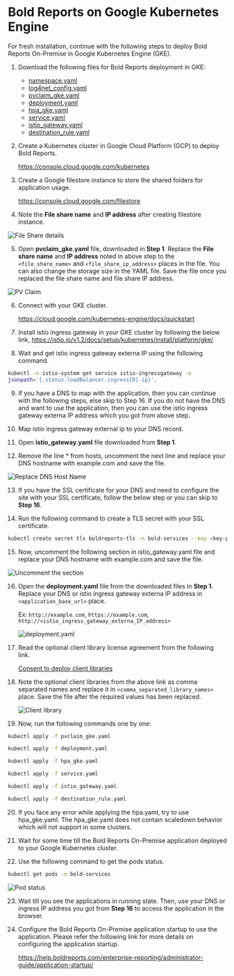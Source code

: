 # Bold Reports on Google Kubernetes Engine

For fresh installation, continue with the following steps to deploy Bold Reports On-Premise in Google Kubernetes Engine (GKE).

1. Download the following files for Bold Reports deployment in GKE:

    * [namespace.yaml](https://raw.githubusercontent.com/boldreports/bold-reports-kubernetes/v5.4.30/deploy/namespace.yaml)
    * [log4net_config.yaml](https://raw.githubusercontent.com/boldreports/bold-reports-kubernetes/v5.4.30/deploy/log4net_config.yaml)
    * [pvclaim_gke.yaml](https://raw.githubusercontent.com/boldreports/bold-reports-kubernetes/v5.4.30/deploy/pvclaim_gke.yaml)
    * [deployment.yaml](https://raw.githubusercontent.com/boldreports/bold-reports-kubernetes/v5.4.30/deploy/deployment.yaml)
    * [hpa_gke.yaml](https://raw.githubusercontent.com/boldreports/bold-reports-kubernetes/v5.4.30/deploy/hpa_gke.yaml)
    * [service.yaml](https://raw.githubusercontent.com/boldreports/bold-reports-kubernetes/v5.4.30/deploy/service.yaml)
    * [istio_gateway.yaml](https://raw.githubusercontent.com/boldreports/bold-reports-kubernetes/v5.4.30/deploy/istio_gateway.yaml)
    * [destination_rule.yaml](https://raw.githubusercontent.com/boldreports/bold-reports-kubernetes/v5.4.30/deploy/destination_rule.yaml)

2. Create a Kubernetes cluster in Google Cloud Platform (GCP) to deploy Bold Reports.

   https://console.cloud.google.com/kubernetes 

3. Create a Google filestore instance to store the shared folders for application usage.

   https://console.cloud.google.com/filestore 

4. Note the **File share name** and **IP address** after creating filestore instance.

![File Share details](/docs/images/gke_file_share_details.png)

5. Open **pvclaim_gke.yaml** file, downloaded in **Step 1**. Replace the **File share name** and **IP address** noted in above step to the `<file_share_name>` and `<file_share_ip_address>` places in the file. You can also change the storage size in the YAML file. Save the file once you replaced the file share name and file share IP address.

![PV Claim](/docs/images/gke_pvclaim.png)

6. Connect with your GKE cluster.

   https://cloud.google.com/kubernetes-engine/docs/quickstart

7. Install istio ingress gateway in your GKE cluster by following the below link,
https://istio.io/v1.2/docs/setup/kubernetes/install/platform/gke/

8.	Wait and get istio ingress gateway externa IP using the following command.

```sh
kubectl -n istio-system get service istio-ingressgateway -o 
jsonpath='{.status.loadBalancer.ingress[0].ip}'.
```

9. If you have a DNS to map with the application, then you can continue with the following steps, else skip to Step 16. If you do not have the DNS and want to use the application, then you can use the istio ingress gateway externa IP address which you got from above step.

10.	Map istio ingress gateway external ip to your DNS record.

11.	Open **istio_gateway.yaml** file downloaded from **Step 1**.

12.	Remove the line * from hosts, uncomment the next line and replace your DNS hostname with example.com and save the file.

![Replace DNS Host Name](images/dns-hostname.png) 

13. If you have the SSL certificate for your DNS and need to configure the site with your SSL certificate, follow the below step or you can skip to **Step 16**.

14. Run the following command to create a TLS secret with your SSL certificate.

```sh
kubectl create secret tls boldreports-tls -n bold-services --key <key-path> --cert <certificate-path>
```

15.	Now, uncomment the following section in istio_gateway.yaml file and replace your DNS hostname with example.com and save the file.

![Uncomment the section](images/uncomment-section.png) 

16. Open the **deployment.yaml** file from the downloaded files in **Step 1**. Replace your DNS or istio ingress gateway externa IP address in `<application_base_url>` place.
    
    Ex:  `http://example.com`, `https://example.com`, `http://<istio_ingress_gateway_externa_IP_address>`

    ![deployment.yaml](/docs/images/deployment_yaml.png) 

17. Read the optional client library license agreement from the following link.

    [Consent to deploy client libraries](../docs/consent-to-deploy-client-libraries.md)

18. Note the optional client libraries from the above link as comma separated names and replace it in `<comma_separated_library_names>` place. Save the file after the required values has been replaced.

    ![Client library](/docs/images/client-library.png) 

19.	Now, run the following commands one by one:

```sh
kubectl apply -f pvclaim_gke.yaml
```

```sh
kubectl apply -f deployment.yaml
```

```sh
kubectl apply -f hpa_gke.yaml
```

```sh
kubectl apply -f service.yaml
```

```sh
kubectl apply -f istio_gateway.yaml
```

```sh
kubectl apply -f destination_rule.yaml
```

20. If you face any error while applying the hpa.yaml, try to use hpa_gke.yaml. The hpa_gke.yaml does not contain scaledown behavior which will not support in some clusters.

21.	Wait for some time till the Bold Reports On-Premise application deployed to your Google Kubernetes cluster.

22.	Use the following command to get the pods status.

```sh
kubectl get pods -n bold-services
```
![Pod status](/docs/images/pod_status.png) 

23. Wait till you see the applications in running state. Then, use your DNS or ingress IP address you got from **Step 16** to access the application in the browser.

24.	Configure the Bold Reports On-Premise application startup to use the application. Please refer the following link for more details on configuring the application startup.
    
    https://help.boldreports.com/enterprise-reporting/administrator-guide/application-startup/

